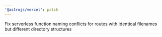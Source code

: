 ```yaml
---
'@astrojs/vercel': patch
---
```


Fix serverless function naming conflicts for routes with identical filenames but different directory structures
